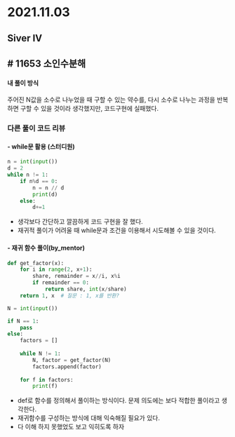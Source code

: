 # 2021.11.03

## Siver IV

## # 11653 소인수분해

#### 내 풀이 방식

 주어진 N값을 소수로 나누었을 때 구할 수 있는 약수를, 다시 소수로 나누는 과정을 반복하면 구할 수 있을 것이라 생각했지만, 코드구현에 실패했다.



### 다른 풀이 코드 리뷰

#### - while문 활용 (스터디원)

```python
n = int(input())
d = 2
while n != 1:
	if n%d == 0:
		n = n // d
		print(d)
	else:
		d+=1
```

* 생각보다 간단하고 깔끔하게 코드 구현을 잘 했다.
* 재귀적 풀이가 어려울 때 while문과 조건을 이용해서 시도해볼 수 있을 것이다.



#### - 재귀 함수 풀이(by_mentor)

```python
def get_factor(x):
    for i in range(2, x+1):
        share, remainder = x//i, x%i  
        if remainder == 0:
            return share, int(x/share)
	return 1, x  # 질문 : 1, x를 반환?

N = int(input())

if N == 1:
    pass
else:
    factors = []
    
    while N != 1:
        N, factor = get_factor(N)
        factors.append(factor)
        
   	for f in factors:
        print(f)
```

* def로 함수를 정의해서 풀이하는 방식이다. 문제 의도에는 보다 적합한 풀이라고 생각한다.
* 재귀함수를 구성하는 방식에 대해 익숙해질 필요가 있다.
* 다 이해 하지 못했었도 보고 익히도록 하자

